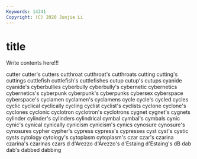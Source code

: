 ```yaml
---
Keywords: 14241
Copyright: (C) 2020 Junjie Li
---
```


# title

Write contents here!!!

cutter 
cutter's 
cutters 
cutthroat 
cutthroat's 
cutthroats 
cutting 
cutting's
cuttings 
cuttlefish 
cuttlefish's 
cuttlefishes 
cutup 
cutup's 
cutups 
cyanide 
cyanide's 
cyberbullies
cyberbully 
cyberbully's 
cybernetic 
cybernetics 
cybernetics's 
cyberpunk 
cyberpunk's 
cyberpunks 
cybersex 
cyberspace
cyberspace's 
cyclamen 
cyclamen's 
cyclamens 
cycle 
cycle's 
cycled 
cycles 
cyclic 
cyclical
cyclically 
cycling 
cyclist 
cyclist's 
cyclists 
cyclone 
cyclone's 
cyclones 
cyclonic 
cyclotron
cyclotron's 
cyclotrons 
cygnet 
cygnet's 
cygnets 
cylinder 
cylinder's 
cylinders 
cylindrical 
cymbal
cymbal's 
cymbals 
cynic 
cynic's 
cynical 
cynically 
cynicism 
cynicism's 
cynics 
cynosure
cynosure's 
cynosures 
cypher 
cypher's 
cypress 
cypress's 
cypresses 
cyst 
cyst's 
cystic
cysts 
cytology 
cytology's 
cytoplasm 
cytoplasm's 
czar 
czar's 
czarina 
czarina's 
czarinas
czars 
d 
d'Arezzo 
d'Arezzo's 
d'Estaing 
d'Estaing's 
dB 
dab 
dab's 
dabbed
dabbing 
